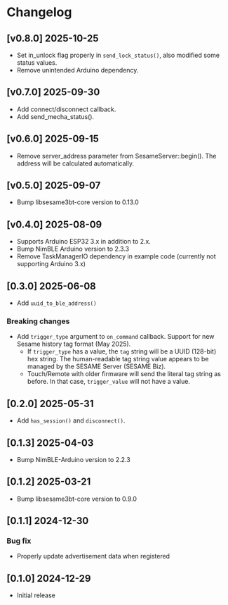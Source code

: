 # Changelog

## [v0.8.0] 2025-10-25
- Set in_unlock flag properly in `send_lock_status()`, also modified some status values.
- Remove unintended Arduino dependency.

## [v0.7.0] 2025-09-30
- Add connect/disconnect callback.
- Add send_mecha_status().

## [v0.6.0] 2025-09-15
- Remove server_address parameter from SesameServer::begin(). The address will be calculated automatically.

## [v0.5.0] 2025-09-07
- Bump libsesame3bt-core version to 0.13.0

## [v0.4.0] 2025-08-09
- Supports Arduino ESP32 3.x in addition to 2.x.
- Bump NimBLE Arduino version to 2.3.3
- Remove TaskManagerIO dependency in example code (currently not supporting Arduino 3.x)

## [0.3.0] 2025-06-08
- Add `uuid_to_ble_address()`

### Breaking changes
- Add `trigger_type` argument to `on_command` callback.
Support for new Sesame history tag format (May 2025).
	- If `trigger_type` has a value, the `tag` string will be a UUID (128-bit) hex string.
The human-readable tag string value appears to be managed by the SESAME Server (SESAME Biz).
	 - Touch/Remote with older firmware will send the literal tag string as before. In that case, `trigger_value` will not have a value.

## [0.2.0] 2025-05-31
- Add `has_session()` and `disconnect()`.

## [0.1.3] 2025-04-03
- Bump NimBLE-Arduino version to 2.2.3

## [0.1.2] 2025-03-21
- Bump libsesame3bt-core version to 0.9.0

## [0.1.1] 2024-12-30

### Bug fix
- Properly update advertisement data when registered

## [0.1.0] 2024-12-29

- Initial release
